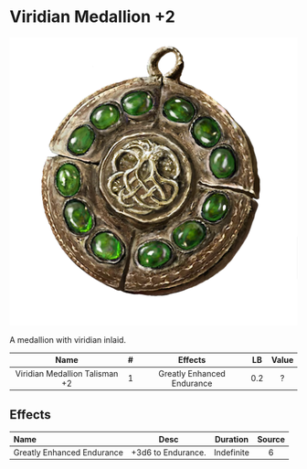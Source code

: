 # Viridian Medallion +2

![Copyrighted Image](ViridianMedallionTalisman+2.png)



A medallion with viridian inlaid.



|              Name              | # |           Effects           | LB | Value |
| :----------------------------: | :-: | :------------------------: | :-: | :---: |
| Viridian Medallion Talisman +2 | 1 | Greatly Enhanced Endurance | 0.2 |   ?   |

## Effects

| Name                       |       Desc       |  Duration  | Source |
| :------------------------- | :----------------: | :--------: | :-----------: |
| Greatly Enhanced Endurance | +3d6 to Endurance. | Indefinite |       6       |
